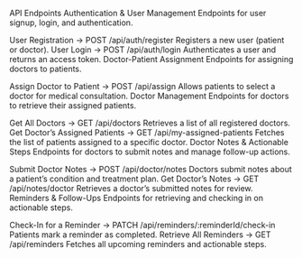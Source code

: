 API Endpoints
Authentication & User Management
Endpoints for user signup, login, and authentication.

User Registration → POST /api/auth/register
Registers a new user (patient or doctor).
User Login → POST /api/auth/login
Authenticates a user and returns an access token.
Doctor-Patient Assignment
Endpoints for assigning doctors to patients.

Assign Doctor to Patient → POST /api/assign
Allows patients to select a doctor for medical consultation.
Doctor Management
Endpoints for doctors to retrieve their assigned patients.

Get All Doctors → GET /api/doctors
Retrieves a list of all registered doctors.
Get Doctor’s Assigned Patients → GET /api/my-assigned-patients
Fetches the list of patients assigned to a specific doctor.
Doctor Notes & Actionable Steps
Endpoints for doctors to submit notes and manage follow-up actions.

Submit Doctor Notes → POST /api/doctor/notes
Doctors submit notes about a patient’s condition and treatment plan.
Get Doctor’s Notes → GET /api/notes/doctor
Retrieves a doctor’s submitted notes for review.
Reminders & Follow-Ups
Endpoints for retrieving and checking in on actionable steps.

Check-In for a Reminder → PATCH /api/reminders/:reminderId/check-in
Patients mark a reminder as completed.
Retrieve All Reminders → GET /api/reminders
Fetches all upcoming reminders and actionable steps.
